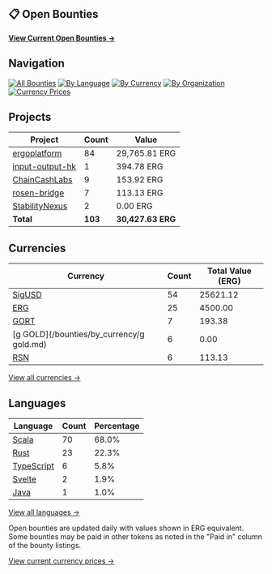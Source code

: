 ## 📋 Open Bounties

**[View Current Open Bounties →](/bounties/all.md)**

## Navigation

[![All Bounties](https://img.shields.io/badge/All_Bounties-103-blue)](/bounties/all.md) [![By Language](https://img.shields.io/badge/By_Language-6-green)](/bounties/all.md#bounties-by-programming-language) [![By Currency](https://img.shields.io/badge/By_Currency-7-yellow)](/bounties/all.md#bounties-by-currency) [![By Organization](https://img.shields.io/badge/By_Organization-5-orange)](/bounties/all.md#bounties-by-organization) [![Currency Prices](https://img.shields.io/badge/Currency_Prices-5-purple)](/bounties/currency_prices.md)

## Projects

| Project | Count | Value |
|----------|-------|-------|
| [ergoplatform](/bounties/by_org/ergoplatform.md) | 84 | 29,765.81 ERG |
| [input-output-hk](/bounties/by_org/input-output-hk.md) | 1 | 394.78 ERG |
| [ChainCashLabs](/bounties/by_org/chaincashlabs.md) | 9 | 153.92 ERG |
| [rosen-bridge](/bounties/by_org/rosen-bridge.md) | 7 | 113.13 ERG |
| [StabilityNexus](/bounties/by_org/stabilitynexus.md) | 2 | 0.00 ERG |
| **Total** | **103** | **30,427.63 ERG** |

## Currencies

| Currency | Count | Total Value (ERG) |
|----------|-------|------------------|
| [SigUSD](/bounties/by_currency/sigusd.md) | 54 | 25621.12 |
| [ERG](/bounties/by_currency/erg.md) | 25 | 4500.00 |
| [GORT](/bounties/by_currency/gort.md) | 7 | 193.38 |
| [g GOLD](/bounties/by_currency/g gold.md) | 6 | 0.00 |
| [RSN](/bounties/by_currency/rsn.md) | 6 | 113.13 |

[View all currencies →](/bounties/all.md#bounties-by-currency)

## Languages

| Language | Count | Percentage |
|----------|-------|------------|
| [Scala](/bounties/by_language/scala.md) | 70 | 68.0% |
| [Rust](/bounties/by_language/rust.md) | 23 | 22.3% |
| [TypeScript](/bounties/by_language/typescript.md) | 6 | 5.8% |
| [Svelte](/bounties/by_language/svelte.md) | 2 | 1.9% |
| [Java](/bounties/by_language/java.md) | 1 | 1.0% |

[View all languages →](/bounties/all.md#bounties-by-programming-language)

Open bounties are updated daily with values shown in ERG equivalent. Some bounties may be paid in other tokens as noted in the "Paid in" column of the bounty listings.

[View current currency prices →](/bounties/currency_prices.md)
